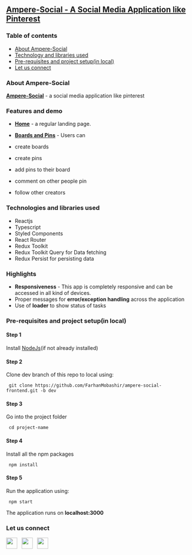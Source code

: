 ## [Ampere-Social - A Social Media Application like Pinterest](https://ampere-doc.netlify.app/)

### Table of contents

- [About Ampere-Social](#about)
- [Technology and libraries used](#tech)
- [Pre-requisites and project setup(in local)](#setup)
- [Let us connect](#connect)

<a name="about"></a>

### About Ampere-Social

**[Ampere-Social](https://ampere-doc.netlify.app/)** - a social media application like pinterest

<a name="features"></a>

### Features and demo

- **[Home](https://ampere-doc.netlify.app/)** - a regular landing page.

- **[Boards and Pins](https://ampere-doc.netlify.app/)** - Users can

- create boards
- create pins
- add pins to their board
- comment on other people pin
- follow other creators

<a name="tech"></a>

### Technologies and libraries used

- Reactjs
- Typescript
- Styled Components
- React Router
- Redux Toolkit
- Redux Toolkit Query for Data fetching
- Redux Persist for persisting data

<a name="highlights"></a>

### Highlights

- **Responsiveness** - This app is completely responsive and can be accessed in all kind of devices.
- Proper messages for **error/exception handling** across the application
- Use of **loader** to show status of tasks

<a name="setup"></a>

### Pre-requisites and project setup(in local)

#### Step 1

Install [NodeJs](https://nodejs.org/en/)(if not already installed)

#### Step 2

Clone dev branch of this repo to local using:

     git clone https://github.com/FarhanMobashir/ampere-social-frontend.git -b dev

#### Step 3

Go into the project folder

     cd project-name

#### Step 4

Install all the npm packages

     npm install

#### Step 5

Run the application using:

     npm start

The application runs on **localhost:3000**

<a name="connect"></a>

### Let us connect

[<img src="https://user-images.githubusercontent.com/64582473/162154693-eaf76505-59e8-4b6d-8e03-5cac4cd29d5d.png" width="30" height="30">](https://www.linkedin.com/in/mobashirfarhan/) &nbsp;
[<img src="https://user-images.githubusercontent.com/64582473/162155893-3e273e1a-4a29-47e2-8e39-06b45ab6f6eb.png" width="30" height="30">](https://twitter.com/MobashirFarhan) &nbsp;
[<img src="https://user-images.githubusercontent.com/64582473/162157812-3e1d6b9b-7729-4137-99cb-8337d6396472.png" width="30" height="30">](https://github.com/FarhanMobashir)
